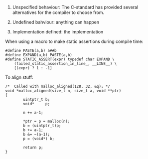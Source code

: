 1.  Unspecified behaviour: The C-standard has provided several alternatives for
    the compiler to choose from.

1.  Undefined bahviour: anything can happen

1.  Implementation defined: the implementation 


When using a macro to make static assertions during compile time:

```
#define PASTE(a,b) a##b
#define EXPAND(a,b) PASTE(a,b)
#define STATIC_ASSERT(expr) typedef char EXPAND \
    (failed_static_assertion_in_line_, __LINE__) \
    [(expr) ? 1 : -1]
```

To align stuff:

```
/*  Called with malloc_aligned(128, 32, &q); */
void *malloc_aligned(size_t n, size_t a, void **ptr)
{
        uintptr_t b;
        void*     p;

        n += a-1;

        *ptr = p = malloc(n);
        b = (uintptr_t)p;
        b += a-1;
        b &= ~(a-1);
        p = (void*) b;

        return p;
}
```
